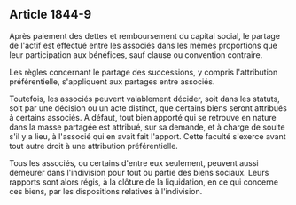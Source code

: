 Article 1844-9
----
Après paiement des dettes et remboursement du capital social, le partage de
l'actif est effectué entre les associés dans les mêmes proportions que leur
participation aux bénéfices, sauf clause ou convention contraire.

Les règles concernant le partage des successions, y compris l'attribution
préférentielle, s'appliquent aux partages entre associés.

Toutefois, les associés peuvent valablement décider, soit dans les statuts, soit
par une décision ou un acte distinct, que certains biens seront attribués à
certains associés. A défaut, tout bien apporté qui se retrouve en nature dans la
masse partagée est attribué, sur sa demande, et à charge de soulte s'il y a
lieu, à l'associé qui en avait fait l'apport. Cette faculté s'exerce avant tout
autre droit à une attribution préférentielle.

Tous les associés, ou certains d'entre eux seulement, peuvent aussi demeurer
dans l'indivision pour tout ou partie des biens sociaux. Leurs rapports sont
alors régis, à la clôture de la liquidation, en ce qui concerne ces biens, par
les dispositions relatives à l'indivision.
